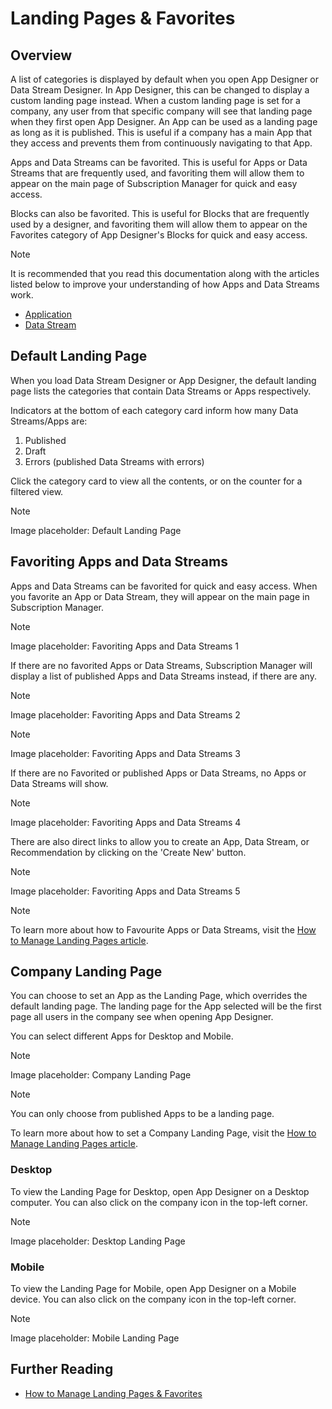 # Landing Pages & Favorites

## Overview

A list of categories is displayed by default when you open App Designer or Data Stream Designer. In App Designer, this can be changed to display a custom landing page instead. When a custom landing page is set for a company, any user from that specific company will see that landing page when they first open App Designer. An App can be used as a landing page as long as it is published. This is useful if a company has a main App that they access and prevents them from continuously navigating to that App.

Apps and Data Streams can be favorited. This is useful for Apps or Data Streams that are frequently used, and favoriting them will allow them to appear on the main page of Subscription Manager for quick and easy access.

Blocks can also be favorited. This is useful for Blocks that are frequently used by a designer, and favoriting them will allow them to appear on the Favorites category of App Designer's Blocks for quick and easy access.

> [!NOTE]
> It is recommended that you read this documentation along with the articles listed below to improve your understanding of how Apps and Data Streams work.
>
> * [Application](application/)
> * [Data Stream](data-stream/)

## Default Landing Page

When you load Data Stream Designer or App Designer, the default landing page lists the categories that contain Data Streams or Apps respectively.

Indicators at the bottom of each category card inform how many Data Streams/Apps are:

1. Published
2. Draft
3. Errors (published Data Streams with errors)

Click the category card to view all the contents, or on the counter for a filtered view.

> [!NOTE]
> Image placeholder: Default Landing Page

## Favoriting Apps and Data Streams

Apps and Data Streams can be favorited for quick and easy access. When you favorite an App or Data Stream, they will appear on the main page in Subscription Manager.

> [!NOTE]
> Image placeholder: Favoriting Apps and Data Streams 1

If there are no favorited Apps or Data Streams, Subscription Manager will display a list of published Apps and Data Streams instead, if there are any.

> [!NOTE]
> Image placeholder: Favoriting Apps and Data Streams 2

> [!NOTE]
> Image placeholder: Favoriting Apps and Data Streams 3

If there are no Favorited or published Apps or Data Streams, no Apps or Data Streams will show.

> [!NOTE]
> Image placeholder: Favoriting Apps and Data Streams 4

There are also direct links to allow you to create an App, Data Stream, or Recommendation by clicking on the 'Create New' button.

> [!NOTE]
> Image placeholder: Favoriting Apps and Data Streams 5

> [!NOTE]
> To learn more about how to Favourite Apps or Data Streams, visit the [How to Manage Landing Pages article](../how-tos/manage-landing-pages.md#favorite-an-app).

## Company Landing Page

You can choose to set an App as the Landing Page, which overrides the default landing page. The landing page for the App selected will be the first page all users in the company see when opening App Designer.

You can select different Apps for Desktop and Mobile.

> [!NOTE]
> Image placeholder: Company Landing Page

> [!NOTE]
> You can only choose from published Apps to be a landing page.
>
> To learn more about how to set a Company Landing Page, visit the [How to Manage Landing Pages article](../how-tos/manage-landing-pages.md#set-a-company-landing-page).

### Desktop

To view the Landing Page for Desktop, open App Designer on a Desktop computer. You can also click on the company icon in the top-left corner.

> [!NOTE]
> Image placeholder: Desktop Landing Page

### Mobile

To view the Landing Page for Mobile, open App Designer on a Mobile device. You can also click on the company icon in the top-left corner.

> [!NOTE]
> Image placeholder: Mobile Landing Page

## Further Reading

* [How to Manage Landing Pages & Favorites](../how-tos/manage-landing-pages.md)


